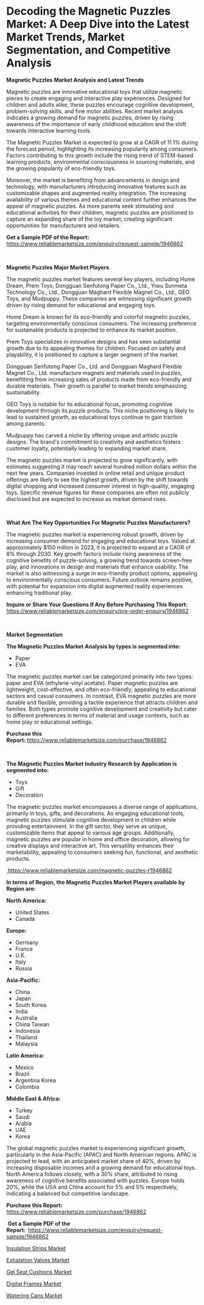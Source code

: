 <p><h1>Decoding the Magnetic Puzzles Market: A Deep Dive into the Latest Market Trends, Market Segmentation, and Competitive Analysis</h1></p><p><strong>Magnetic Puzzles Market Analysis and Latest Trends</strong></p>
<p><p>Magnetic puzzles are innovative educational toys that utilize magnetic pieces to create engaging and interactive play experiences. Designed for children and adults alike, these puzzles encourage cognitive development, problem-solving skills, and fine motor abilities. Recent market analysis indicates a growing demand for magnetic puzzles, driven by rising awareness of the importance of early childhood education and the shift towards interactive learning tools. </p><p>The Magnetic Puzzles Market is expected to grow at a CAGR of 11.1% during the forecast period, highlighting its increasing popularity among consumers. Factors contributing to this growth include the rising trend of STEM-based learning products, environmental consciousness in sourcing materials, and the growing popularity of eco-friendly toys. </p><p>Moreover, the market is benefiting from advancements in design and technology, with manufacturers introducing innovative features such as customizable shapes and augmented reality integration. The increasing availability of various themes and educational content further enhances the appeal of magnetic puzzles. As more parents seek stimulating and educational activities for their children, magnetic puzzles are positioned to capture an expanding share of the toy market, creating significant opportunities for manufacturers and retailers.</p></p>
<p><strong>Get a Sample PDF of the Report:&nbsp;</strong> <a href="https://www.reliablemarketsize.com/enquiry/request-sample/1946862?utm_campaign=1991&utm_medium=2&utm_source=Github&utm_content=ia&utm_term=05042025&utm_id=magnetic-puzzles">https://www.reliablemarketsize.com/enquiry/request-sample/1946862</a></p>
<p>&nbsp;</p>
<p><strong>Magnetic Puzzles Major Market Players</strong></p>
<p><p>The magnetic puzzles market features several key players, including Home Dream, Prem Toys, Dongguan Senfutong Paper Co., Ltd., Yiwu Sunmeta Technology Co., Ltd., Dongguan Maghard Flexible Magnet Co., Ltd., GEO Toys, and Mudpuppy. These companies are witnessing significant growth driven by rising demand for educational and engaging toys.</p><p>Home Dream is known for its eco-friendly and colorful magnetic puzzles, targeting environmentally conscious consumers. The increasing preference for sustainable products is projected to enhance its market position.</p><p>Prem Toys specializes in innovative designs and has seen substantial growth due to its appealing themes for children. Focused on safety and playability, it is positioned to capture a larger segment of the market.</p><p>Dongguan Senfutong Paper Co., Ltd. and Dongguan Maghard Flexible Magnet Co., Ltd. manufacture magnets and materials used in puzzles, benefitting from increasing sales of products made from eco-friendly and durable materials. Their growth is parallel to market trends emphasizing sustainability.</p><p>GEO Toys is notable for its educational focus, promoting cognitive development through its puzzle products. This niche positioning is likely to lead to sustained growth, as educational toys continue to gain traction among parents.</p><p>Mudpuppy has carved a niche by offering unique and artistic puzzle designs. The brand's commitment to creativity and aesthetics fosters customer loyalty, potentially leading to expanding market share.</p><p>The magnetic puzzles market is projected to grow significantly, with estimates suggesting it may reach several hundred million dollars within the next few years. Companies invested in online retail and unique product offerings are likely to see the highest growth, driven by the shift towards digital shopping and increased consumer interest in high-quality, engaging toys. Specific revenue figures for these companies are often not publicly disclosed but are expected to increase as market demand rises.</p></p>
<p>&nbsp;</p>
<p><strong>What Are The Key Opportunities For Magnetic Puzzles Manufacturers?</strong></p>
<p><p>The magnetic puzzles market is experiencing robust growth, driven by increasing consumer demand for engaging and educational toys. Valued at approximately $150 million in 2023, it is projected to expand at a CAGR of 8% through 2030. Key growth factors include rising awareness of the cognitive benefits of puzzle-solving, a growing trend towards screen-free play, and innovations in design and materials that enhance usability. The market is also witnessing a surge in eco-friendly product options, appealing to environmentally conscious consumers. Future outlook remains positive, with potential for expansion into digital augmented reality experiences enhancing traditional play.</p></p>
<p><strong>Inquire or Share Your Questions If Any Before Purchasing This Report:</strong> <a href="https://www.reliablemarketsize.com/enquiry/pre-order-enquiry/1946862?utm_campaign=1991&utm_medium=2&utm_source=Github&utm_content=ia&utm_term=05042025&utm_id=magnetic-puzzles">https://www.reliablemarketsize.com/enquiry/pre-order-enquiry/1946862</a></p>
<p>&nbsp;</p>
<p><strong>Market Segmentation</strong></p>
<p><strong>The Magnetic Puzzles Market Analysis by types is segmented into:</strong></p>
<p><ul><li>Paper</li><li>EVA</li></ul></p>
<p><p>The magnetic puzzles market can be categorized primarily into two types: paper and EVA (ethylene-vinyl acetate). Paper magnetic puzzles are lightweight, cost-effective, and often eco-friendly, appealing to educational sectors and casual consumers. In contrast, EVA magnetic puzzles are more durable and flexible, providing a tactile experience that attracts children and families. Both types promote cognitive development and creativity but cater to different preferences in terms of material and usage contexts, such as home play or educational settings.</p></p>
<p><strong>Purchase this Report:&nbsp;</strong><a href="https://www.reliablemarketsize.com/purchase/1946862?utm_campaign=1991&utm_medium=2&utm_source=Github&utm_content=ia&utm_term=05042025&utm_id=magnetic-puzzles">https://www.reliablemarketsize.com/purchase/1946862</a></p>
<p>&nbsp;</p>
<p><strong>The Magnetic Puzzles Market Industry Research by Application is segmented into:</strong></p>
<p><ul><li>Toys</li><li>Gift</li><li>Decoration</li></ul></p>
<p><p>The magnetic puzzles market encompasses a diverse range of applications, primarily in toys, gifts, and decorations. As engaging educational tools, magnetic puzzles stimulate cognitive development in children while providing entertainment. In the gift sector, they serve as unique, customizable items that appeal to various age groups. Additionally, magnetic puzzles are popular in home and office decoration, allowing for creative displays and interactive art. This versatility enhances their marketability, appealing to consumers seeking fun, functional, and aesthetic products.</p></p>
<p><a href="https://www.reliablemarketsize.com/magnetic-puzzles-r1946862?utm_campaign=1991&utm_medium=2&utm_source=Github&utm_content=ia&utm_term=05042025&utm_id=magnetic-puzzles">&nbsp;https://www.reliablemarketsize.com/magnetic-puzzles-r1946862</a></p>
<p><strong>In terms of Region, the Magnetic Puzzles Market Players available by Region are:</strong></p>
<p>
    <p> <strong> North America: </strong>
        <ul>
            <li>United States</li>
            <li>Canada</li>
        </ul>
        </p> 
    <p> <strong> Europe: </strong>
        <ul>
            <li>Germany</li>
            <li>France</li>
            <li>U.K.</li>
            <li>Italy</li>
            <li>Russia</li>
        </ul>
        </p> 
    <p> <strong> Asia-Pacific: </strong>
        <ul>
            <li>China</li>
            <li>Japan</li>
            <li>South Korea</li>
            <li>India</li>
            <li>Australia</li>
            <li>China Taiwan</li>
            <li>Indonesia</li>
            <li>Thailand</li>
            <li>Malaysia</li>
        </ul>
        </p> 
    <p> <strong> Latin America: </strong>
        <ul>
            <li>Mexico</li>
            <li>Brazil</li>
            <li>Argentina Korea</li>
            <li>Colombia</li>
        </ul>
        </p> 
    <p> <strong> Middle East & Africa: </strong>
        <ul>
            <li>Turkey</li>
            <li>Saudi</li>
            <li>Arabia</li>
            <li>UAE</li>
            <li>Korea</li>
        </ul>
    </p>
    </p>
<p><p>The global magnetic puzzles market is experiencing significant growth, particularly in the Asia-Pacific (APAC) and North American regions. APAC is projected to lead, with an anticipated market share of 40%, driven by increasing disposable incomes and a growing demand for educational toys. North America follows closely, with a 30% share, attributed to rising awareness of cognitive benefits associated with puzzles. Europe holds 20%, while the USA and China account for 5% and 5% respectively, indicating a balanced but competitive landscape.</p></p>
<p><strong>Purchase this Report: </strong><a href="https://www.reliablemarketsize.com/purchase/1946862?utm_campaign=1991&utm_medium=2&utm_source=Github&utm_content=ia&utm_term=05042025&utm_id=magnetic-puzzles">https://www.reliablemarketsize.com/purchase/1946862</a></p>
<p>&nbsp;<strong>Get a Sample PDF of the Report:&nbsp;&nbsp;</strong><a href="https://www.reliablemarketsize.com/enquiry/request-sample/1946862?utm_campaign=1991&utm_medium=2&utm_source=Github&utm_content=ia&utm_term=05042025&utm_id=magnetic-puzzles">https://www.reliablemarketsize.com/enquiry/request-sample/1946862</a></p>
<p><strong></strong></p>
<p><p><a href="https://github.com/fallalenoswG/Market-Research-Report-List-1/blob/main/insulation-strips-market.md?utm_campaign=1991&utm_medium=2&utm_source=Github&utm_content=ia&utm_term=05042025&utm_id=magnetic-puzzles">Insulation Strips Market</a></p><p><a href="https://github.com/YashRP12/Market-Research-Report-List-7/blob/main/exhalation-valves-market.md?utm_campaign=1991&utm_medium=2&utm_source=Github&utm_content=ia&utm_term=05042025&utm_id=magnetic-puzzles">Exhalation Valves Market</a></p><p><a href="https://github.com/wraggfomath/Market-Research-Report-List-1/blob/main/gel-seat-cushions-market.md?utm_campaign=1991&utm_medium=2&utm_source=Github&utm_content=ia&utm_term=05042025&utm_id=magnetic-puzzles">Gel Seat Cushions Market</a></p><p><a href="https://github.com/countpapajwp/Market-Research-Report-List-1/blob/main/digital-frames-market.md?utm_campaign=1991&utm_medium=2&utm_source=Github&utm_content=ia&utm_term=05042025&utm_id=magnetic-puzzles">Digital Frames Market</a></p><p><a href="https://github.com/gfellcincot4/Market-Research-Report-List-1/blob/main/watering-cans-market.md?utm_campaign=1991&utm_medium=2&utm_source=Github&utm_content=ia&utm_term=05042025&utm_id=magnetic-puzzles">Watering Cans Market</a></p></p>